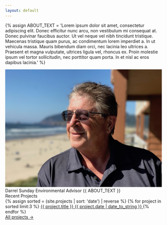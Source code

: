 ```yaml
---
layout: default
---
```


{% assign ABOUT_TEXT = 'Lorem ipsum dolor sit amet, consectetur adipiscing elit. Donec 
efficitur nunc arcu, non vestibulum mi consequat at. Donec pulvinar 
faucibus auctor. Ut vel neque vel nibh tincidunt tristique. Maecenas 
tristique quam purus, ac condimentum lorem imperdiet a. In ut vehicula 
massa. Mauris bibendum diam orci, nec lacinia leo ultrices a. Praesent 
et magna vulputate, ultrices ligula vel, rhoncus ex. Proin molestie ipsum 
vel tortor sollicitudin, nec porttitor quam porta. In et nisl ac eros dapibus 
lacinia.' %}

<!--
DO NOT EDIT BELOW THIS LINE
-->

<div class="about">
	<div class="about__image">
		<img src="/assets/sunday.jpg" alt="sunday">
	</div>
	<div class="about__content">
		<span class="about__content__name">Darrel Sunday</span>
		<span class="about__content__title">Environmental Advisor</span>
		<span class="about__content__text">
			{{ ABOUT_TEXT }}
		</span>
	</div>
</div>

<div class="recent-projects">
	<span class="recent-projects__header">Recent Projects</span>
	<div class="recent-projects__container">
		{% assign sorted = (site.projects | sort: 'date') | reverse %}
		{% for project in sorted limit:3 %}
		<a class="recent-projects__item" href="{{ project.url }}">
			<span class="recent-projects__item__title">{{ project.title }}</span>
			<span class="recent-projects__item__date">{{ project.date | date_to_string }}</span>
		</a>
		{% endfor %}
	</div>
	<span class="recent-projects__footer"><a href="/projects">All projects &rarr;</a></span>
</div>